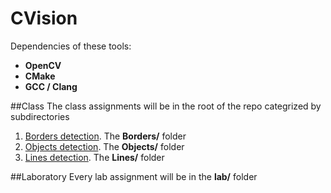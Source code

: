 # CVision

Dependencies of these tools:

+ **OpenCV**
+ **CMake**
+ **GCC / Clang**

##Class
The class assignments will be in the root of the repo categrized by subdirectories

1.  [Borders detection](https://github.com/danielcardeenas/CVision/tree/master/Borders). The **Borders/** folder
2.  [Objects detection](https://github.com/danielcardeenas/CVision/tree/master/Objects). The **Objects/** folder
3.  [Lines detection](https://github.com/danielcardeenas/CVision/tree/master/Lines). The **Lines/** folder

##Laboratory
Every lab assignment will be in the **lab/** folder
